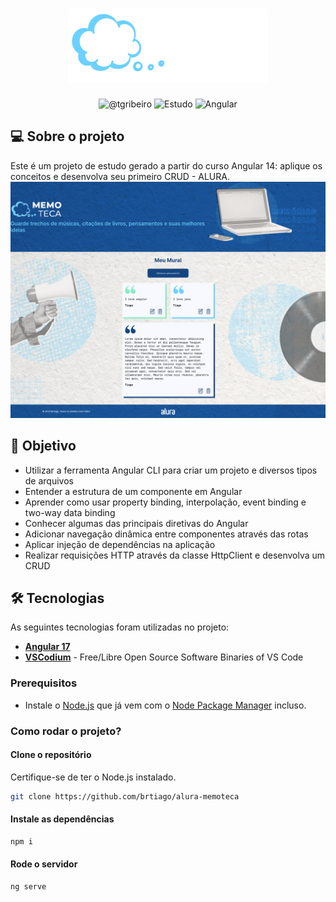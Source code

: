 <h1 align="center">
    <img src="/src/assets/imagens/logo-memoteca.png" alt="Memoteca logo" />
</h1>

<p align="center">
 <img src="https://img.shields.io/static/v1?label=Linkedin&message=@tgribeiro&color=8257E5&labelColor=000000" alt="@tgribeiro" />
 <img src="https://img.shields.io/static/v1?label=Tipo&message=Estudo&color=8257E5&labelColor=000000" alt="Estudo" />
 <img src="https://img.shields.io/static/v1?label=Framework&message=Angular&color=8257E5&labelColor=000000" alt="Angular" />
 
</p>

## 💻 Sobre o projeto
Este é um projeto de estudo gerado a partir do curso Angular 14: aplique os conceitos e desenvolva seu primeiro CRUD - ALURA.
<img src="/src/assets/imagens/Screenshot 2023-12-08 at 14-21-45 Memoteca.png" alt="Memoteca logo" />

## 🎯 Objetivo
* Utilizar a ferramenta Angular CLI para criar um projeto e diversos tipos de arquivos
* Entender a estrutura de um componente em Angular
* Aprender como usar property binding, interpolação, event binding e two-way data binding
* Conhecer algumas das principais diretivas do Angular
* Adicionar navegação dinâmica entre componentes através das rotas
* Aplicar injeção de dependências na aplicação
* Realizar requisições HTTP através da classe HttpClient e desenvolva um CRUD

## 🛠 Tecnologias

As seguintes tecnologias foram utilizadas no projeto:

- **[Angular 17](https://angular.io/)**
- **[VSCodium](https://vscodium.com/)** - Free/Libre Open Source Software Binaries of VS Code

### Prerequisitos

- Instale o [Node.js](https://nodejs.org/) que já vem com o  [Node Package Manager](https://www.npmjs.com/) incluso.

### Como rodar o projeto?
#### Clone o repositório

Certifique-se de ter o Node.js instalado.

```sh
git clone https://github.com/brtiago/alura-memoteca
```

#### Instale as dependências

```sh
npm i
```

#### Rode o servidor
```sh
ng serve
```
